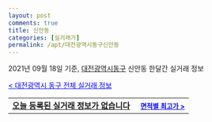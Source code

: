```yaml
---
layout: post
comments: true
title: 신안동
categories: [실거래가]
permalink: /apt/대전광역시동구신안동
---
```


2021년 09월 18일 기준, <a href="/apt/대전광역시동구">대전광역시동구</a> 신안동 한달간 실거래 정보

<a style="color: blue;" href="/apt/대전광역시동구">< 대전광역시 동구 전체 실거래 정보</a>
<!---- start ---->
<table>
  <tr>
    <td colspan="4" style="font-weight: bold;"><a href="/apt/대전광역시동구신안동{name_without_space}">오늘 등록된 실거래 정보가 없습니다</a> &nbsp;&nbsp;&nbsp; <a style="color: blue; font-size: smaller;" href="/apt/대전광역시동구신안동{name_without_space}">면적별 최고가 ></a></td>
  </tr>
    
</table>
<!---- end ---->
    